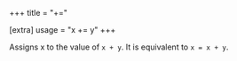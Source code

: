 +++
title = "+="

[extra]
usage = "x += y"
+++

Assigns x to the value of `x + y`. It is equivalent to `x = x + y`.
